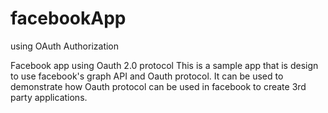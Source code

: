 # facebookApp
using OAuth Authorization

Facebook app using Oauth 2.0 protocol This is a sample app that is design to use facebook's graph API and Oauth protocol. It can be used to demonstrate how Oauth protocol can be used in facebook to create 3rd party applications.

